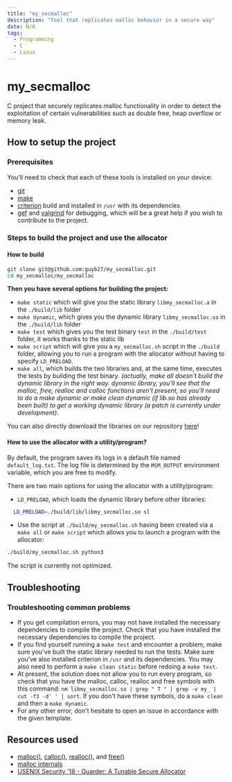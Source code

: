 ```yaml
---
title: "my_secmalloc"
description: "Tool that replicates malloc behavior in a secure way"
date: N/A
tags:
  - Programming
  - C
  - Linux
---
```


# my_secmalloc
C project that securely replicates malloc functionality in order to detect the exploitation of certain vulnerabilities such as double free, heap overflow or memory leak.

## How to setup the project
### Prerequisites
You'll need to check that each of these tools is installed on your device:
- [git](https://git-scm.com/download/win)
- [make](https://cmake.org/download/)
- [criterion](https://criterion.readthedocs.io/en/master/setup.html) build and installed in `/usr` with its dependencies
- [gef](https://github.com/hugsy/gef) and [valgrind](https://valgrind.org/downloads/current.html) for debugging, which will be a great help if you wish to contribute to the project.

### Steps to build the project and use the allocator
#### How to build
```bash
git clone git@github.com:guyb27/my_secmalloc.git
cd my_secmalloc/my_secmalloc
```
**Then you have several options for building the project:**
- ``make static`` which will give you the static library ``libmy_secmalloc.a`` in the ``./build/lib`` folder
- ``make dynamic``, which gives you the dynamic library ``libmy_secmalloc.so`` in the ``./build/lib`` folder
- ``make test`` which gives you the test binary ``test`` in the ``./build/test`` folder, it works thanks to the static lib
- ``make script`` which will give you a ``my_secmalloc.sh`` script in the ``./build`` folder, allowing you to run a program with the allocator without having to specify ``LD_PRELOAD``.
- ``make all``, which builds the two libraries and, at the same time, executes the tests by building the test binary.
  *(actually, make all doesn't build the dynamic library in the right way.
  dynamic library, you'll see that the malloc, free, realloc and calloc functions aren't present, so you'll need to do a make dynamic
  or make clean dynamic (if lib.so has already been built) to get a working dynamic library (a patch is currently under development)*.

You can also directly download the libraries on our repository [here](https://github.com/guyb27/my_secmalloc)!

#### How to use the allocator with a utility/program?
By default, the program saves its logs in a default file named ``default_log.txt``. The log file is determined by the ``MSM_OUTPUT`` environment variable, which you are free to modify.

There are two main options for using the allocator with a utility/program:
- ``LD_PRELOAD``, which loads the dynamic library before other libraries:
````bash
  LD_PRELOAD=./build/lib/libmy_secmalloc.so sl
````

- Use the script at ``./build/my_secmalloc.sh`` having been created via a ``make all`` or ``make script`` which allows you to launch a program with the allocator:
````bash
./build/my_secmalloc.sh python3
````
The script is currently not optimized.

## Troubleshooting
### Troubleshooting common problems
- If you get compilation errors, you may not have installed the necessary dependencies to compile the project.
  Check that you have installed the necessary dependencies to compile the project.
- If you find yourself running a ``make test`` and encounter a problem, make sure you've built the static library needed to run the tests.
  Make sure you've also installed criterion in `/usr` and its dependencies.
  You may also need to perform a ``make clean static`` before redoing a ``make test``.
- At present, the solution does not allow you to run every program, so check that you have the malloc, calloc, realloc and free symbols with this command:
  ``nm libmy_secmalloc.so | grep " T " | grep -v my_ | cut -f3 -d' ' | sort``. If you don't have these symbols, do a ``make clean`` and then a ``make dynamic``.
- For any other error, don't hesitate to open an issue in accordance with the given template.

## Resources used

- [malloc()](https://linux.die.net/man/3/malloc), [calloc()](https://linux.die.net/man/3/malloc), [realloc()](https://linux.die.net/man/3/malloc), and [free()](https://linux.die.net/man/3/malloc)
- [malloc internals](https://sourceware.org/glibc/wiki/MallocInternals)
- [USENIX Security '18 - Guarder: A Tunable Secure Allocator](https://www.youtube.com/watch?v=Q26_z5oKTVA)
